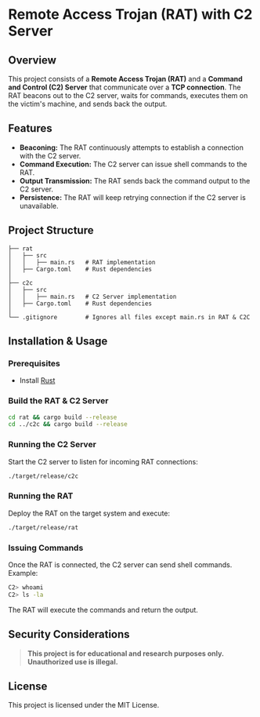 # Remote Access Trojan (RAT) with C2 Server

## Overview
This project consists of a **Remote Access Trojan (RAT)** and a **Command and Control (C2) Server** that communicate over a **TCP connection**. The RAT beacons out to the C2 server, waits for commands, executes them on the victim's machine, and sends back the output.

## Features
- **Beaconing:** The RAT continuously attempts to establish a connection with the C2 server.
- **Command Execution:** The C2 server can issue shell commands to the RAT.
- **Output Transmission:** The RAT sends back the command output to the C2 server.
- **Persistence:** The RAT will keep retrying connection if the C2 server is unavailable.

## Project Structure
```
├── rat
│   ├── src
│   │   ├── main.rs   # RAT implementation
│   ├── Cargo.toml    # Rust dependencies
│
├── c2c
│   ├── src
│   │   ├── main.rs   # C2 Server implementation
│   ├── Cargo.toml    # Rust dependencies
│
└── .gitignore        # Ignores all files except main.rs in RAT & C2C
```

## Installation & Usage

### Prerequisites
- Install [Rust](https://www.rust-lang.org/tools/install)

### Build the RAT & C2 Server
```bash
cd rat && cargo build --release
cd ../c2c && cargo build --release
```

### Running the C2 Server
Start the C2 server to listen for incoming RAT connections:
```bash
./target/release/c2c
```

### Running the RAT
Deploy the RAT on the target system and execute:
```bash
./target/release/rat
```

### Issuing Commands
Once the RAT is connected, the C2 server can send shell commands. Example:
```bash
C2> whoami
C2> ls -la
```
The RAT will execute the commands and return the output.

## Security Considerations
> **This project is for educational and research purposes only. Unauthorized use is illegal.**

## License
This project is licensed under the MIT License.
